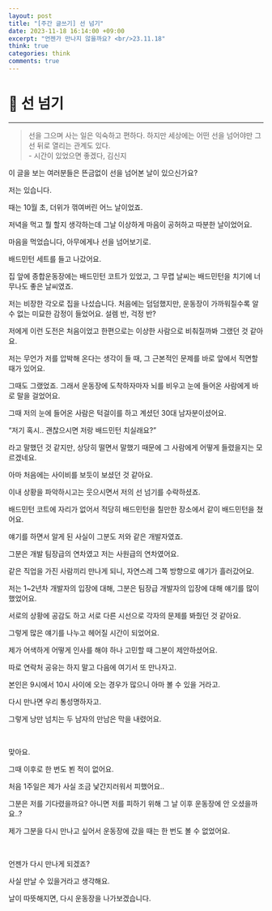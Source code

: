 ```yaml
---
layout: post
title: "[주간 글쓰기] 선 넘기"
date: 2023-11-18 16:14:00 +09:00
excerpt: "언젠가 만나지 않을까요? <br/>23.11.18"
think: true
categories: think
comments: true
---
```

# 📌 선 넘기
---------------------------

<!-- <figure>
    <a href="/assets/img/cs/2022-08-07/server.png"><img src="/assets/img/cs/2022-08-08/server.png"></a>    
    <figcaption style="text-align:center"></figcaption>
</figure> -->

> 선을 그으며 사는 일은 익숙하고 편하다. 하지만 세상에는 어떤 선을 넘어야만 그 선 뒤로 열리는 관계도 있다. <br/>
> \- 시간이 있었으면 좋겠다, 김신지

이 글을 보는 여러분들은 뜬금없이 선을 넘어본 날이 있으신가요?

저는 있습니다.

때는 10월 초, 더위가 꺾여버린 어느 날이었죠.

저녁을 먹고 뭘 할지 생각하는데 그날 이상하게 마음이 공허하고 따분한 날이었어요.

마음을 먹었습니다, 아무에게나 선을 넘어보기로.

배드민턴 세트를 들고 나갔어요.

집 앞에 종합운동장에는 배드민턴 코트가 있었고, 그 무렵 날씨는 배드민턴을 치기에 너무나도 좋은 날씨였죠.

저는 비장한 각오로 집을 나섰습니다. 처음에는 덤덤했지만, 운동장이 가까워질수록 알 수 없는 미묘한 감정이 들었어요. 설렘 반, 걱정 반?

저에게 이런 도전은 처음이었고 한편으로는 이상한 사람으로 비춰질까봐 그랬던 것 같아요.

저는 무언가 저를 압박해 온다는 생각이 들 때, 그 근본적인 문제를 바로 앞에서 직면할 때가 있어요.

그때도 그랬었죠. 그래서 운동장에 도착하자마자 뇌를 비우고 눈에 들어온 사람에게 바로 말을 걸었어요.

그때 저의 눈에 들어온 사람은 턱걸이를 하고 계셨던 30대 남자분이셨어요.

“저기 혹시.. 괜찮으시면 저랑 배드민턴 치실래요?”

라고 말했던 것 같지만, 상당히 떨면서 말했기 때문에 그 사람에게 어떻게 들렸을지는 모르겠네요.

아마 처음에는 사이비를 보듯이 보셨던 것 같아요.

이내 상황을 파악하시고는 웃으시면서 저의 선 넘기를 수락하셨죠.

배드민턴 코트에 자리가 없어서 적당히 배드민턴을 칠만한 장소에서 같이 배드민턴을 쳤어요.

얘기를 하면서 알게 된 사실이 그분도 저와 같은 개발자였죠.

그분은 개발 팀장급의 연차였고 저는 사원급의 연차였어요.

같은 직업을 가진 사람끼리 만나게 되니, 자연스레 그쪽 방향으로 얘기가 흘러갔어요.

저는 1~2년차 개발자의 입장에 대해, 그분은 팀장급 개발자의 입장에 대해 얘기를 많이 했었어요.

서로의 상황에 공감도 하고 서로 다른 시선으로 각자의 문제를 봐줬던 것 같아요.

그렇게 많은 얘기를 나누고 헤어질 시간이 되었어요.

제가 어색하게 어떻게 인사를 해야 하나 고민할 때 그분이 제안하셨어요.

따로 연락처 공유는 하지 말고 다음에 여기서 또 만나자고.

본인은 9시에서 10시 사이에 오는 경우가 많으니 아마 볼 수 있을 거라고.

다시 만나면 우리 통성명하자고.

그렇게 낭만 넘치는 두 남자의 만남은 막을 내렸어요.

​<br/>

맞아요.

그때 이후로 한 번도 뵌 적이 없어요.

처음 1주일은 제가 사실 조금 낯간지러워서 피했어요..

그분은 저를 기다렸을까요? 아니면 저를 피하기 위해 그 날 이후 운동장에 안 오셨을까요..?

제가 그분을 다시 만나고 싶어서 운동장에 갔을 때는 한 번도 볼 수 없었어요.

<br/>

언젠가 다시 만나게 되겠죠?

사실 만날 수 있을거라고 생각해요.

날이 따뜻해지면, 다시 운동장을 나가보겠습니다.

<br/>
<br/>
<br/>
<br/>


[jekyll-docs]: https://jekyllrb.com/docs/home
[jekyll-gh]:   https://github.com/jekyll/jekyll
[jekyll-talk]: https://talk.jekyllrb.com/


